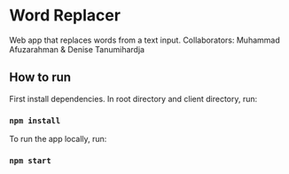 # Word Replacer

Web app that replaces words from a text input.
Collaborators: Muhammad Afuzarahman & Denise Tanumihardja

## How to run

First install dependencies.
In root directory and client directory, run:

### `npm install`

To run the app locally, run:

### `npm start`
